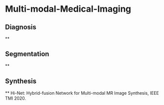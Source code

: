 # Multi-modal-Medical-Imaging


Diagnosis
------------------------------
** 


Segmentation
------------------------------
** 


Synthesis
------------------------------
** Hi-Net: Hybrid-fusion Network for Multi-modal MR Image Synthesis, IEEE TMI 2020.


